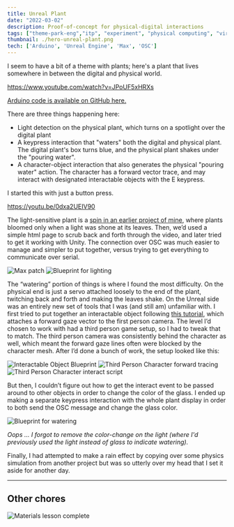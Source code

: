 ```yaml
---
title: Unreal Plant
date: "2022-03-02"
description: Proof-of-concept for physical-digital interactions
tags: ["theme-park-eng","itp", "experiment", "physical computing", "virtual"]
thumbnail: ./hero-unreal-plant.png
tech: ['Arduino', 'Unreal Engine', 'Max', 'OSC']
---
```

I seem to have a bit of a theme with plants; here's a plant that lives somewhere in between the digital and physical world.

https://www.youtube.com/watch?v=JPoUF5xHRXs

[Arduino code is available on GitHub here.](https://github.com/leils/spring_2022_theme_park_eng/blob/main/unreal_interactive_plant/unreal_plant/unreal_plant.ino)

There are three things happening here:
- Light detection on the physical plant, which turns on a spotlight over the digital plant
- A keypress interaction that "waters" both the digital and physical plant. The digital plant's box turns blue, and the physical plant shakes under the "pouring water".
- A character-object interaction that also generates the physical "pouring water" action. The character has a forward vector trace, and may interact with designated interactable objects with the E keypress.

I started this with just a button press.

https://youtu.be/0dxa2UEIV90

The light-sensitive plant is a [spin in an earlier project of mine](https://www.leiac.me/content/2021/2021-12-21_bloom-together/), where plants bloomed only when a light was shone at its leaves. Then, we’d used a simple html page to scrub back and forth through the video, and later tried to get it working with Unity.
The connection over OSC was much easier to manage and simpler to put together, versus trying to get everything to communicate over serial.

![Max patch](./max.png)
![Blueprint for lighting](./light_blueprint.png)

The “watering” portion of things is where I found the most difficulty. On the physical end is just a servo attached loosely to the end of the plant, twitching back and forth and making the leaves shake.
On the Unreal side was an entirely new set of tools that I was (and still am) unfamiliar with. I first tried to put together an interactable object following [this tutorial](https://www.youtube.com/watch?v=sjrM9vb73MM), which attaches a forward gaze vector to the first person camera. The level I’d chosen to work with had a third person game setup, so I had to tweak that to match. The third person camera was consistently behind the character as well, which meant the forward gaze lines often were blocked by the character mesh.
After I’d done a bunch of work, the setup looked like this:

![Interactable Object Blueprint](./interactable-obj.png)
![Third Person Character forward tracing](./tpc-forward-trace.png)
![Third Person Character interact script](./tpc-interact.png)

But then, I couldn’t figure out how to get the interact event to be passed around to other objects in order to change the color of the glass.
I ended up making a separate keypress interaction with the whole plant display in order to both send the OSC message and change the glass color.

![Blueprint for watering](./watering_blueprint.png)

*Oops ... I forgot to remove the color-change on the light (where I'd previously used the light instead of glass to indicate watering).*

Finally, I had attempted to make a rain effect by copying over some physics simulation from another project but was so utterly over my head that I set it aside for another day.

---
## Other chores
![Materials lesson complete](./materials-done.png)
